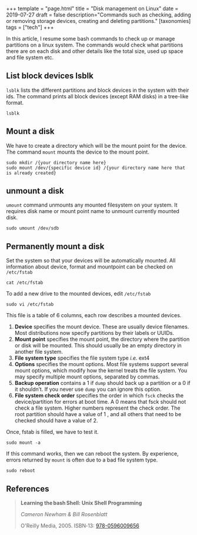 +++
template = "page.html"
title = "Disk management on Linux"
date =  2019-07-27
draft = false
description="Commands such as checking, adding or removing storage devices, creating and deleting partitions."
[taxonomies]
tags = ["tech"]
+++

In this article, I resume some bash commands to check up or manage partitions on a linux system. The commands would check what partitions there are on each disk and other details like the total size, used up space and file system etc.
<!-- more -->



## List block devices lsblk

`lsblk` lists the different partitions and block devices in the system with their ids. The  command  prints all block devices (except RAM disks) in a tree-like format.

```
lsblk
```

## Mount a disk

We have to create a directory which will be the mount point for the device. The command `mount` mounts the device to the mount point.

```
sudo mkdir /{your directory name here}
sudo mount /dev/{specific device id} /{your directory name here that is already created}
```

## unmount a disk

`umount` command unmounts any mounted filesystem on your system. It requires disk name or mount point name to unmount currently mounted disk.

```
sudo umount /dev/sdb
```

## Permanently mount a disk


Set the system so that your devices will be automatically mounted. All information about device, format and mountpoint can be checked on `/etc/fstab`

```
cat /etc/fstab
```

To add a new drive to the mounted devices, edit `/etc/fstab`

```
sudo vi /etc/fstab
```
This file is a table of 6 columns, each row describes a mounted devices.

1. **Device** specifies the mount device. These are usually device filenames. Most distributions now specify partitions by their labels or UUIDs.
2. **Mount point** specifies the mount point, the directory where the partition or disk will be mounted. This should usually be an empty directory in another file system.
3. **File system type** specifies the file system type *i.e.* ext4
4. **Options** specifies the mount options. Most file systems support several mount options, which modify how the kernel treats the file system. You may specify multiple mount options, separated by commas.
5. **Backup operation** contains a 1 if `dump` should back up a partition or a 0 if it shouldn’t. If you never use `dump` you can ignore this option.
6. **File system check order** specifies the order in which `fsck` checks the device/partition for errors at boot time. A 0 means that fsck should not check a file system. Higher numbers represent the check order. The root partition should have a value of 1 , and all others that need to be checked should have a value of 2.

Once, fstab is filled, we have to test it.

```
sudo mount -a
```

If this command works, then we can reboot the system. By experience, errors returned by `mount` is often due to a bad file system type.


```
sudo reboot
```

## References

> **Learning the bash Shell: Unix Shell Programming**
>
> *Cameron Newham & Bill Rosenblatt*
>
> O'Reilly Media, 2005. ISBN‑13: [978-0596009656](https://openlibrary.org/isbn/978-0596009656)